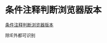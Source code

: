 <!--
 * @Author: tangdaoyong
 * @Date: 2021-01-29 15:12:34
 * @LastEditors: tangdaoyong
 * @LastEditTime: 2021-01-29 15:13:05
 * @Description: 条件注释判断浏览器版本
-->
# 条件注释判断浏览器版本

[条件注释判断浏览器版本](https://www.cnblogs.com/fm168/p/5526702.html)
<!--[if !IE]><!--> 除IE外都可识别 <!--<![endif]-->
<!--[if IE]> 所有的IE可识别 <![endif]-->
<!--[if IE 6]> 仅IE6可识别 <![endif]-->
<!--[if lt IE 6]> IE6以及IE6以下版本可识别 <![endif]-->
<!--[if gte IE 6]> IE6以及IE6以上版本可识别 <![endif]-->
<!--[if IE 7]> 仅IE7可识别 <![endif]-->
<!--[if lt IE 7]> IE7以及IE7以下版本可识别 <![endif]-->
<!--[if gte IE 7]> IE7以及IE7以上版本可识别 <![endif]-->
<!--[if IE 8]> 仅IE8可识别 <![endif]-->
<!--[if IE 9]> 仅IE9可识别 <![endif]-->